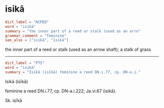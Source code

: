 # isikā

``` toml
dict_label = "NCPED"
word = "isikā"
summary = "the inner part of a reed or stalk (used as an arro"
grammar_comment = "feminine"
see_also = ["isīkā", "īsikā"]
```

the inner part of a reed or stalk (used as an arrow shaft); a stalk of grass

--------------------

``` toml
dict_label = "PTS"
word = "isikā"
summary = "Isikā (isīkā) feminine a reed DN.i.77, cp. DN-a.i."
```

Isikā (isīkā)

feminine a reed DN.i.77, cp. DN\-a.i.222; Ja.vi.67 (isikā).

Sk. iṣīkā

